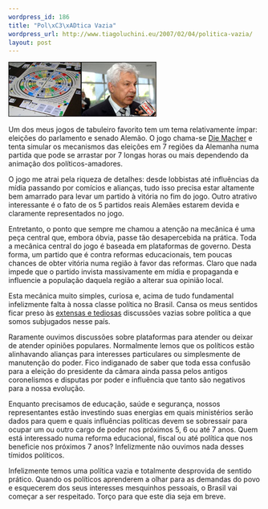 ```yaml
--- 
wordpress_id: 186
title: "Pol\xC3\xADtica Vazia"
wordpress_url: http://www.tiagoluchini.eu/2007/02/04/politica-vazia/
layout: post
---
```

![Die Macher versus Chinaglia](/wp-content/uploads/2007/02/die-macher.jpg)

Um dos meus jogos de tabuleiro favorito tem um tema relativamente ímpar: eleições do parlamento e senado Alemão. O jogo chama-se <a href="http://www.boardgamegeek.com/game/1" target="_blank">Die Macher</a> e tenta simular os mecanismos das eleições em 7 regiões da Alemanha numa partida que pode se arrastar por 7 longas horas ou mais dependendo da animação dos políticos-amadores.

O jogo me atrai pela riqueza de detalhes: desde lobbistas até influências da mídia passando por comícios e alianças, tudo isso precisa estar altamente bem amarrado para levar um partido à vitória no fim do jogo. Outro atrativo interessante é o fato de os 5 partidos reais Alemães estarem devida e claramente representados no jogo.

Entretanto, o ponto que sempre me chamou a atenção na mecânica é uma peça central que, embora óbvia, passe tão desapercebida na prática. Toda a mecânica central do jogo é baseada em plataformas de governo. Desta forma, um partido que é contra reformas educacionais, tem poucas chances de obter vitória numa região à favor das reformas. Claro que nada impede que o partido invista massivamente em mídia e propaganda e influencie a população daquela região a alterar sua opinião local.

Esta mecânica muito simples, curiosa e, acima de tudo fundamental infelizmente falta à nossa classe política no Brasil. Cansa os meus sentidos ficar preso às [extensas e tediosas](http://www1.folha.uol.com.br/folha/colunas/brasiliaonline/ult2307u141.shtml) discussões vazias sobre política a que somos subjugados nesse país.

Raramente ouvimos discussões sobre plataformas para atender ou deixar de atender opiniões populares. Normalmente lemos que os políticos estão alinhavando alianças para interesses particulares ou simplesmente de manutenção do poder. Fico indiganado de saber que toda essa confusão para a eleição do presidente da câmara ainda passa pelos antigos coronelismos e disputas por poder e influência que tanto são negativos para a nossa evolução.

Enquanto precisamos de educação, saúde e segurança, nossos representantes estão investindo suas energias em quais ministérios serão dados para quem e quais influências políticas devem se sobressair para ocupar um ou outro cargo de poder nos próximos 5, 6 ou até 7 anos. Quem está interessado numa reforma educacional, fiscal ou até política que nos beneficie nos próximos 7 anos? Infelizmente não ouvimos nada desses tímidos políticos.

Infelizmente temos uma política vazia e totalmente desprovida de sentido prático. Quando os políticos aprenderem a olhar para as demandas do povo e esquecerem dos seus interesses mesquinhos pessoais, o Brasil vai começar a ser respeitado. Torço para que este dia seja em breve.
